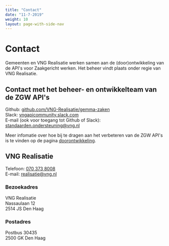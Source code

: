 ```yaml
---
title: "Contact"
date: "11-7-2019"
weight: 10
layout: page-with-side-nav
---
```


# Contact

Gemeenten en VNG Realisatie werken samen aan de (door)ontwikkeling van de API's voor Zaakgericht
werken. Het beheer vindt plaats onder regie van VNG Realisatie.

## Contact met het beheer- en ontwikkelteam van de ZGW API's

Github: [github.com/VNG-Realisatie/gemma-zaken](https://github.com/VNG-Realisatie/gemma-zaken)  
Slack: [vngapicommunity.slack.com](https://vngapicommunity.slack.com/)  
E-mail (ook voor toegang tot Github of Slack):
[standaarden.ondersteuning@vng.nl](mailto:standaarden.ondersteuning@vng.nl)

Meer infomatie over hoe bij te dragen aan het verbeteren van de ZGW API's is te vinden op de pagina
[doorontwikkeling](../doorontwikkeling).

## VNG Realisatie

Telefoon: [070 373 8008](tel:0031703738008)  
E-mail: [realisatie@vng.nl](mailto:realisatie@vng.nl)

### Bezoekadres

VNG Realisatie  
Nassaulaan 12  
2514 JS Den Haag

### Postadres

Postbus 30435  
2500 GK Den Haag
